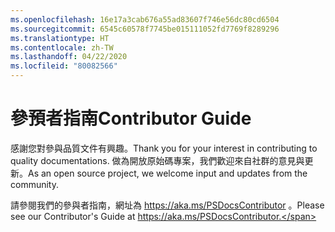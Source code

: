 ```yaml
---
ms.openlocfilehash: 16e17a3cab676a55ad83607f746e56dc80cd6504
ms.sourcegitcommit: 6545c60578f7745be015111052fd7769f8289296
ms.translationtype: HT
ms.contentlocale: zh-TW
ms.lasthandoff: 04/22/2020
ms.locfileid: "80082566"
---
```

# <a name="contributor-guide"></a><span data-ttu-id="3096d-101">參預者指南</span><span class="sxs-lookup"><span data-stu-id="3096d-101">Contributor Guide</span></span>

<span data-ttu-id="3096d-102">感謝您對參與品質文件有興趣。</span><span class="sxs-lookup"><span data-stu-id="3096d-102">Thank you for your interest in contributing to quality documentations.</span></span>
<span data-ttu-id="3096d-103">做為開放原始碼專案，我們歡迎來自社群的意見與更新。</span><span class="sxs-lookup"><span data-stu-id="3096d-103">As an open source project, we welcome input and updates from the community.</span></span>

<span data-ttu-id="3096d-104">請參閱我們的參與者指南，網址為 https://aka.ms/PSDocsContributor 。</span><span class="sxs-lookup"><span data-stu-id="3096d-104">Please see our Contributor's Guide at https://aka.ms/PSDocsContributor.</span></span>


